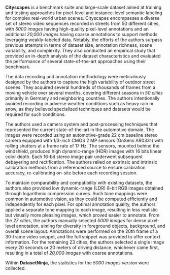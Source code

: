 **Cityscapes** is a benchmark suite and large-scale dataset aimed at training and testing approaches for pixel-level and instance-level semantic labeling for complex real-world urban scenes. Cityscapes encompasses a diverse set of stereo video sequences recorded in streets from 50 different cities, with *5000 images* having high-quality pixel-level annotations and an additional *20,000 images* having coarse annotations to support methods leveraging weakly-labeled data. Notably, the efforts of the authors surpass previous attempts in terms of dataset size, annotation richness, scene variability, and complexity. They also conducted an empirical study that provided an in-depth analysis of the dataset characteristics and evaluated the performance of several state-of-the-art approaches using their benchmark.

The data recording and annotation methodology were meticulously designed by the authors to capture the high variability of outdoor street scenes. They acquired several hundreds of thousands of frames from a moving vehicle over several months, covering different seasons in *50 cities* primarily in Germany and neighboring countries. The authors intentionally avoided recording in adverse weather conditions such as heavy rain or snow, as they believed specialized techniques and datasets would be required for such conditions.

The authors used a camera system and post-processing techniques that represented the current state-of-the-art in the automotive domain. The images were recorded using an automotive-grade 22 cm baseline stereo camera equipped with 1/3-inch CMOS 2 MP sensors (OnSemi AR0331) with rolling shutters at a frame rate of 17 Hz. The sensors, mounted behind the windshield, produced high dynamic-range (HDR) images with 16 bits linear color depth. Each 16-bit stereo image pair underwent subsequent debayering and rectification. The authors relied on extrinsic and intrinsic calibration methods from a referenced source to ensure calibration accuracy, re-calibrating on-site before each recording session.

To maintain comparability and compatibility with existing datasets, the authors also provided low dynamic-range (LDR) 8-bit RGB images obtained through logarithmic compression curves. Such tone mappings were common in automotive vision, as they could be computed efficiently and independently for each pixel. For optimal annotation quality, the authors applied a separate tone mapping to each image, resulting in less realistic but visually more pleasing images, which proved easier to annotate. From the *27 cities*, the authors manually selected *5000 images* for dense pixel-level annotation, aiming for diversity in foreground objects, background, and overall scene layout. Annotations were performed on the 20th frame of a 30-frame video snippet, and the full snippet was provided to offer context information. For the remaining 23 cities, the authors selected a single image every 20 seconds or 20 meters of driving distance, whichever came first, resulting in a total of *20,000 images* with coarse annotations.

Within **DatasetNinja**, the statistics for the *5000 images version* were collected.
